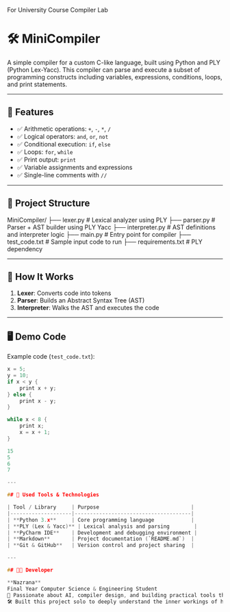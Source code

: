 For University Course Compiler Lab
# 🛠️ MiniCompiler

A simple compiler for a custom C-like language, built using Python and PLY (Python Lex-Yacc). This compiler can parse and execute a subset of programming constructs including variables, expressions, conditions, loops, and print statements.

---

## 📌 Features

- ✅ Arithmetic operations: `+`, `-`, `*`, `/`
- ✅ Logical operators: `and`, `or`, `not`
- ✅ Conditional execution: `if`, `else`
- ✅ Loops: `for`, `while`
- ✅ Print output: `print`
- ✅ Variable assignments and expressions
- ✅ Single-line comments with `//`

---

## 📁 Project Structure
MiniCompiler/
├── lexer.py # Lexical analyzer using PLY
├── parser.py # Parser + AST builder using PLY Yacc
├── interpreter.py # AST definitions and interpreter logic
├── main.py # Entry point for compiler
├── test_code.txt # Sample input code to run
├── requirements.txt # PLY dependency


---

## 🧠 How It Works

1. **Lexer**: Converts code into tokens
2. **Parser**: Builds an Abstract Syntax Tree (AST)
3. **Interpreter**: Walks the AST and executes the code

---

## 🖥️ Demo Code

Example code (`test_code.txt`):
```c
x = 5;
y = 10;
if x < y {
    print x + y;
} else {
    print x - y;
}

while x < 8 {
    print x;
    x = x + 1;
}

15
5
6
7

---

## 🧰 Used Tools & Technologies

| Tool / Library     | Purpose                              |
|--------------------|--------------------------------------|
| **Python 3.x**     | Core programming language            |
| **PLY (Lex & Yacc)** | Lexical analysis and parsing        |
| **PyCharm IDE**    | Development and debugging environment |
| **Markdown**       | Project documentation (`README.md`)  |
| **Git & GitHub**   | Version control and project sharing  |

---

## 👩‍💻 Developer

**Nazrana**  
Final Year Computer Science & Engineering Student  
🔬 Passionate about AI, compiler design, and building practical tools that help others learn.  
🛠️ Built this project solo to deeply understand the inner workings of how compilers and interpreters process code.

